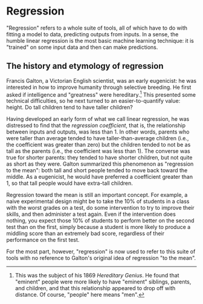 # Regression

"Regression" refers to a whole suite of tools, all of which have to do with fitting a model to data, predicting outputs from inputs. In a sense, the humble linear regression is the most basic machine learning technique: it is "trained" on some input data and then can make predictions.

## The history and etymology of regression

Francis Galton, a Victorian English scientist, was an early eugenicist: he was interested in how to improve humanity through selective breeding. He first asked if intelligence and "greatness" were hereditary.[^1] This presented some technical difficulties, so he next turned to an easier-to-quantify value: height. Do tall children tend to have taller children?

Having developed an early form of what we call linear regression, he was distressed to find that the _regression coefficient_, that is, the relationship between inputs and outputs, was less than 1. In other words, parents who were taller than average tended to have taller-than-average children (i.e., the coefficient was greater than zero) but the children tended to not be as tall as the parents (i.e., the coefficient was less than 1). The converse was true for shorter parents: they tended to have shorter children, but not quite as short as they were. Galton summarized this phenomenon as "regression to the mean": both tall and short people tended to move back toward the middle. As a eugenicist, he would have preferred a coefficient greater than 1, so that tall people would have extra-tall children.

Regression toward the mean is still an important concept. For example, a naive experimental design might be to take the 10% of students in a class with the worst grades on a test, do some intervention to try to improve their skills, and then administer a test again. Even if the intervention does nothing, you expect those 10% of students to perform better on the second test than on the first, simply because a student is more likely to produce a middling score than an extremely bad score, regardless of their performance on the first test.

For the most part, however, "regression" is now used to refer to this suite of tools with no reference to Galton's original idea of regression "to the mean".

[^1]: This was the subject of his 1869 _Hereditary Genius_. He found that "eminent" people were more likely to have "eminent" siblings, parents, and children, and that this relationship appeared to drop off with distance. Of course, "people" here means "men".
